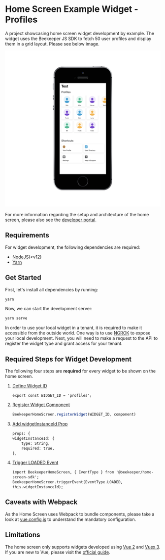 # Home Screen Example Widget - Profiles

A project showcasing home screen widget development by example. The widget uses the Beekeeper JS SDK to fetch 50 user profiles and display them in a grid layout. Please see below image.

![Profiles Widget in App](docs/assets/profiles_widget.png)

For more information regarding the setup and architecture of the home screen, please also see the [developer portal](https://developers.beekeeper.io/v2/welcome/home-screen). 

## Requirements

For widget development, the following dependencies are required:

* [NodeJS](http://nodejs.org/)(>v12)
* [Yarn](https://yarnpkg.com/)

## Get Started 

First, let's install all dependencies by running: 

```sh
yarn
```

Now, we can start the development server: 

```sh
yarn serve
```

In order to use your local widget in a tenant, it is required to make it accessible from the outside world. One way is to use [NGROK](https://ngrok.com/) to expose your local development. Next, you will need to make a request to the API to register the widget type and grant access for your tenant.

## Required Steps for Widget Development

The following four steps are **required** for every widget to be shown on the home screen.
 
1. [Define Widget ID](src/components/Widget.vue#L19)
    ```javascript:title=home-screen-widget/profiles/src/components/Widget.vue
    export const WIDGET_ID = 'profiles';
    ```
2. [Register Widget Component](src/main.js#L9)
    ```javascript:title=home-screen-widget/profiles/src/main.js
    BeekeeperHomeScreen.registerWidget(WIDGET_ID, component)
    ```
3. [Add widgetInstanceId Prop](src/components/Widget.vue#L38)
    ```javascript:title=home-screen-widget/profiles/src/components/Widget.vue
    props: {
    widgetInstanceId: {
        type: String,
        required: true,
    },
    ```
4. [Trigger LOADED Event](src/components/Widget.vue#L71)
    ```javascript:title=home-screen-widget/profiles/src/components/Widget.vue
    import BeekeeperHomeScreen, { EventType } from '@beekeeper/home-screen-sdk';
    BeekeeperHomeScreen.triggerEvent(EventType.LOADED, this.widgetInstanceId);
    ```

## Caveats with Webpack

As the Home Screen uses Webpack to bundle components, please take a look at [vue.config.js](./vue.config.js) to understand the mandatory configuration.

## Limitations

The home screen only supports widgets developed using [Vue 2](https://vuejs.org/) and [Vuex 3](https://vuex.vuejs.org/). 
If you are new to Vue, please visit the [official guide](https://vuejs.org/v2/guide/).
